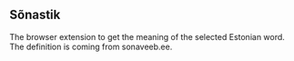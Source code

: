 ## Sõnastik

The browser extension to get the meaning of the selected Estonian word. The definition is coming from sonaveeb.ee.
